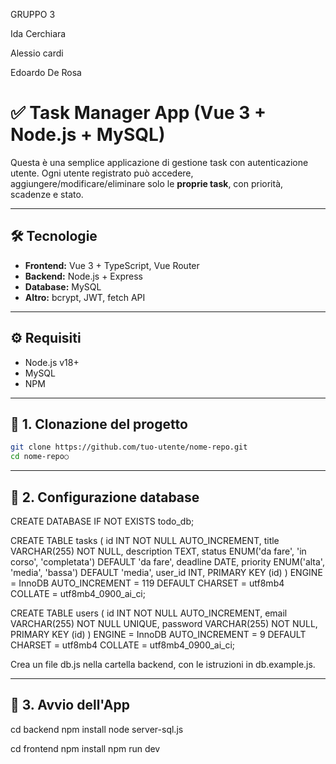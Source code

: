 GRUPPO 3

Ida Cerchiara

Alessio cardi

Edoardo De Rosa

# ✅ Task Manager App (Vue 3 + Node.js + MySQL)

Questa è una semplice applicazione di gestione task con autenticazione utente. Ogni utente registrato può accedere, aggiungere/modificare/eliminare solo le **proprie task**, con priorità, scadenze e stato.

---

## 🛠 Tecnologie

- **Frontend:** Vue 3 + TypeScript, Vue Router
- **Backend:** Node.js + Express
- **Database:** MySQL
- **Altro:** bcrypt, JWT, fetch API

---

## ⚙️ Requisiti

- Node.js v18+
- MySQL
- NPM

---

## 🔧 1. Clonazione del progetto

```bash
git clone https://github.com/tuo-utente/nome-repo.git
cd nome-repo○
```

---

## 🔧 2. Configurazione database

CREATE DATABASE IF NOT EXISTS todo_db;

CREATE TABLE tasks (
  id INT NOT NULL AUTO_INCREMENT,
  title VARCHAR(255) NOT NULL,
  description TEXT,
  status ENUM('da fare', 'in corso', 'completata') DEFAULT 'da fare',
  deadline DATE,
  priority ENUM('alta', 'media', 'bassa') DEFAULT 'media',
  user_id INT,
  PRIMARY KEY (id)
) ENGINE = InnoDB
  AUTO_INCREMENT = 119
  DEFAULT CHARSET = utf8mb4
  COLLATE = utf8mb4_0900_ai_ci;


CREATE TABLE users (
  id INT NOT NULL AUTO_INCREMENT,
  email VARCHAR(255) NOT NULL UNIQUE,
  password VARCHAR(255) NOT NULL,
  PRIMARY KEY (id)
) ENGINE = InnoDB
  AUTO_INCREMENT = 9
  DEFAULT CHARSET = utf8mb4
  COLLATE = utf8mb4_0900_ai_ci;


Crea un file db.js nella cartella backend, con le istruzioni in db.example.js.

---

## 🔧 3. Avvio dell'App

cd backend
npm install
node server-sql.js

cd frontend
npm install
npm run dev




